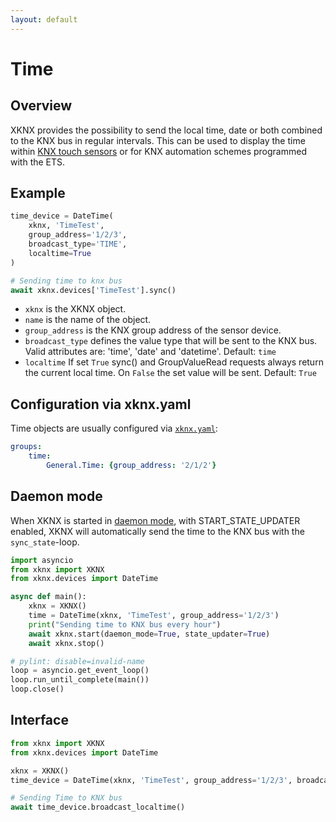 ```yaml
---
layout: default
---
```


# [](#header-1)Time

## [](#header-2)Overview

XKNX provides the possibility to send the local time, date or both combined to the KNX bus in regular intervals. This can be used to display the time within [KNX touch sensors](https://katalog.gira.de/en/datenblatt.html?id=638294) or for KNX automation schemes programmed with the ETS.

## [](#header-2)Example

```python
time_device = DateTime(
    xknx, 'TimeTest',
    group_address='1/2/3',
    broadcast_type='TIME',
    localtime=True
)

# Sending time to knx bus
await xknx.devices['TimeTest'].sync()
```

* `xknx` is the XKNX object.
* `name` is the name of the object.
* `group_address` is the KNX group address of the sensor device.
* `broadcast_type` defines the value type that will be sent to the KNX bus. Valid attributes are: 'time', 'date' and 'datetime'. Default: `time`
* `localtime` If set `True` sync() and GroupValueRead requests always return the current local time. On `False` the set value will be sent. Default: `True`


## [](#header-2)Configuration via **xknx.yaml**

Time objects are usually configured via [`xknx.yaml`](/configuration):

```yaml
groups:
    time:
        General.Time: {group_address: '2/1/2'}
```

## [](#header-2)Daemon mode

When XKNX is started in [daemon mode](/xknx), with START_STATE_UPDATER enabled, XKNX will automatically send the time to the KNX bus with the `sync_state`-loop.

```python
import asyncio
from xknx import XKNX
from xknx.devices import DateTime

async def main():
    xknx = XKNX()
    time = DateTime(xknx, 'TimeTest', group_address='1/2/3')
    print("Sending time to KNX bus every hour")
    await xknx.start(daemon_mode=True, state_updater=True)
    await xknx.stop()

# pylint: disable=invalid-name
loop = asyncio.get_event_loop()
loop.run_until_complete(main())
loop.close()
```

## [](#header-2)Interface


```python
from xknx import XKNX
from xknx.devices import DateTime

xknx = XKNX()
time_device = DateTime(xknx, 'TimeTest', group_address='1/2/3', broadcast_type='time')

# Sending Time to KNX bus
await time_device.broadcast_localtime()
```

